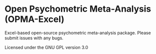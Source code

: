 # Open Psychometric Meta-Analysis (OPMA-Excel)

Excel-based open-source psychometric meta-analysis package. Please submit issues with any bugs.

Licensed under the GNU GPL version 3.0
